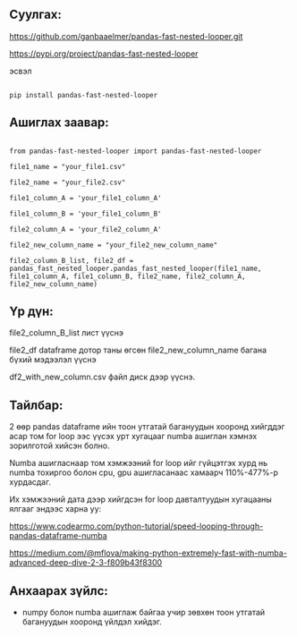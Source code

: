 ## Суулгах:



https://github.com/ganbaaelmer/pandas-fast-nested-looper.git

https://pypi.org/project/pandas-fast-nested-looper

эсвэл

```

pip install pandas-fast-nested-looper

```

## Ашиглах заавар:

```

from pandas-fast-nested-looper import pandas-fast-nested-looper

file1_name = "your_file1.csv"

file2_name = "your_file2.csv"

file1_column_A = 'your_file1_column_A'

file1_column_B = 'your_file1_column_B'

file2_column_A = 'your_file2_column_A'

file2_new_column_name = "your_file2_new_column_name"

file2_column_B_list, file2_df = pandas_fast_nested_looper.pandas_fast_nested_looper(file1_name, file1_column_A, file1_column_B, file2_name, file2_column_A, file2_new_column_name)

```

## Үр дүн:

file2_column_B_list лист үүснэ

file2_df dataframe дотор таны өгсөн file2_new_column_name багана бүхий мэдээлэл үүснэ

df2_with_new_column.csv файл диск дээр үүснэ.

## Тайлбар:

2 өөр pandas dataframe ийн тоон утгатай багануудын хооронд хийгддэг асар том for loop ээс үүсэх урт хугацааг numba ашиглан хэмнэх зорилготой хийсэн болно.

Numba ашигласнаар том хэмжээний for loop ийг гүйцэтгэх хурд нь numba тохиргоо болон cpu, gpu ашигласанаас хамаарч 110%-477%-р хурдасдаг.

Их хэмжээний дата дээр хийгдсэн for loop давталтуудын хугацааны ялгааг эндээс харна уу:

https://www.codearmo.com/python-tutorial/speed-looping-through-pandas-dataframe-numba

https://medium.com/@mflova/making-python-extremely-fast-with-numba-advanced-deep-dive-2-3-f809b43f8300




## Анхаарах зүйлс:

- numpy болон numba ашиглаж байгаа учир зөвхөн тоон утгатай багануудын хооронд үйлдэл хийдэг. 

